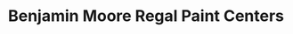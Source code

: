 ---
title: "Benjamin Moore Regal Paint Centers"
url: /wheaton/benjamin-moore-regal-paint-centers/
shop: paint
---